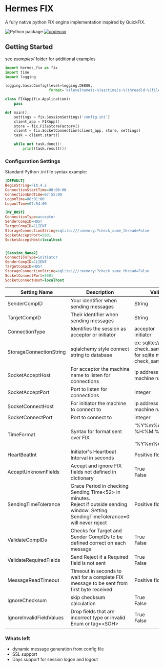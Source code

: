 # Hermes FIX

A fully native python FIX engine implementation inspired by QuickFIX.

![Python package](https://github.com/yabov/hermes_fix/workflows/Python%20package/badge.svg)
[![codecov](https://codecov.io/gh/yabov/hermes_fix/branch/master/graph/badge.svg?token=sGgRmhpHud)](https://codecov.io/gh/yabov/hermes_fix)


## Getting Started
see *examples/* folder for additional examples
```python
import hermes_fix as fix
import time
import logging

logging.basicConfig(level=logging.DEBUG,
                    format='%(levelname)s-%(asctime)s-%(thread)d-%(filename)s:%(lineno)d - %(message)s')

class FIXApp(fix.Application):
    pass

def main():
    settings = fix.SessionSettings('config.ini')
    client_app = FIXApp()
    store = fix.FileStoreFactory()
    client = fix.SocketConnection(client_app, store, settings)
    task = client.start()

    while not task.done():
        print(task.result())
```

### Configuration Settings
Standard Python .ini file syntax example:

```ini
[DEFAULT]
BeginString=FIX.4.2
ConnectionStartTime=08:00:00
ConnectionEndTime=07:55:00
LogonTime=08:01:00
LogoutTime=07:54:00

[MY_HOST]
ConnectionType=acceptor
SenderCompID=HOST
TargetCompID=CLIENT
StorageConnectionString=sqlite:///:memory:?check_same_thread=False
SocketAcceptPort=5001
SocketAcceptHost=localhost


[Session_Name2]
ConnectionType=initiator
SenderCompID=CLIENT
TargetCompID=HOST
StorageConnectionString=sqlite:///:memory:?check_same_thread=False
SocketConnectPort=5001
SocketConnectHost=localhost
```

|  Setting Name | Description|  Valid Values | Default|
|---|---|---|---|
|SenderCompID| Your identifier when sending messages| String| |
|TargetCompID| Their identifier when sending messages| String| |
|ConnectionType| Identifies the session as acceptor or initiator| acceptor <br> initiator| |
|StorageConnectionString| sqlalchemy style connect string to database| ex: sqlite:///:memory:?check_same_thread=False <br> for sqlite must use check_same_thread=False| |
|SocketAcceptHost|For acceptor the machine name to listen for connections| ip address<br>machine name| localhost|
|SocketAcceptPort|Port to listen for connections| integer||
|SocketConnectHost|For initiator the machine to connect to| ip address<br>machine name| |
|SocketConnectPort|Port to connect to| integer||
|TimeFormat| Syntax for format sent over FIX| '%Y%m%d-%H:%M:%S.%f'<br><br>'%Y%m%d-%H:%M:%S' | '%Y%m%d-%H:%M:%S.%f'|
|HeartBeatInt|  Initiator's Heartbeat Interval in seconds |  Positive float | 30 |
|AcceptUnknownFields| Accept and ignore FIX fields not defined in dictionary| True<br> False| False|
|SendingTimeTolerance | Grace Period in checking Sending Time<52> in minutes.<br>Reject if outside sending window. Setting SendingTimeTolerance=0 will never reject| Positive float | 2|
|ValidateCompIDs | Checks for Target and Sender CompIDs to be defined correct on each message| True<br>False | True|
|ValidateRequiredFields| Send Reject if a Required field is not sent| True<br>False  || True
|MessageReadTimeout |  Timeout in seconds to wait for a complete FIX message to be sent from first byte received | Positive float| 2 |
|IgnoreChecksum| skip checksum calculation |  True<br>False| False |
|IgnoreInvalidFieldValues| Drop fields that are incorrect type or invalid Enum or tag=\<SOH\>|  True<br>False| False |




### Whats left
* dynamic message generation from config file
* SSL support
* Days support for session logon and logout
